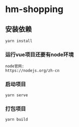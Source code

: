 # hm-shopping

## 安装依赖
```
yarn install
```

### 运行vue项目还要有node环境

```
node官网:
https://nodejs.org/zh-cn
```

### 启动项目

```
yarn serve
```

### 打包项目
```
yarn build
```

